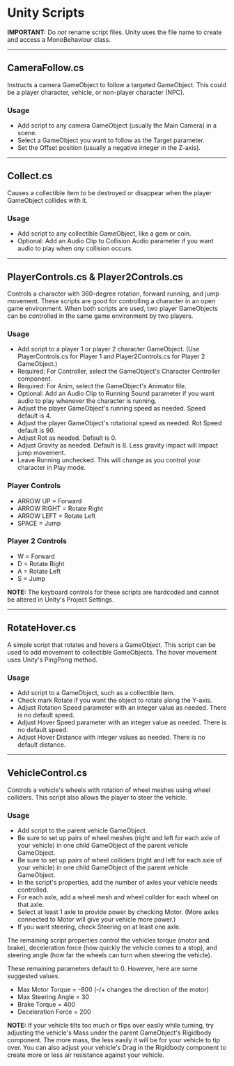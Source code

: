 # Unity Scripts

**IMPORTANT:** Do *not* rename script files. Unity uses the file name to create and access a MonoBehaviour class.

---------------

## CameraFollow.cs
Instructs a camera GameObject to follow a targeted GameObject. This could be a player character, vehicle, or non-player character (NPC).

### Usage
- Add script to any camera GameObject (usually the Main Camera) in a scene.
- Select a GameObject you want to follow as the Target parameter.
- Set the Offset position (usually a negative integer in the Z-axis).

---------------

## Collect.cs
Causes a collectible item to be destroyed or disappear when the player GameObject collides with it.

### Usage
- Add script to any collectible GameObject, like a gem or coin.
- Optional: Add an Audio Clip to Collision Audio parameter if you want audio to play when *any* collision occurs.

---------------

## PlayerControls.cs & Player2Controls.cs
Controls a character with 360-degree rotation, forward running, and jump movement. These scripts are good for controlling a character in an open game environment. When both scripts are used, two player GameObjects can be controlled in the same game environment by two players.

### Usage
- Add script to a player 1 or player 2 character GameObject. (Use PlayerControls.cs for Player 1 and Player2Controls.cs for Player 2 GameObject.)
- Required: For Controller, select the GameObject's Character Controller component.
- Required: For Anim, select the GameObject's Animator file.
- Optional: Add an Audio Clip to Running Sound parameter if you want audio to play whenever the character is running.
- Adjust the player GameObject's running speed as needed. Speed default is 4.
- Adjust the player GameObject's rotational speed as needed. Rot Speed default is 90.
- Adjust Rot as needed. Default is 0.
- Adjust Gravity as needed. Default is 8. Less gravity impact will impact jump movement.
- Leave Running unchecked. This will change as you control your character in Play mode.

### Player Controls
- ARROW UP = Forward
- ARROW RIGHT = Rotate Right
- ARROW LEFT = Rotate Left
- SPACE = Jump

### Player 2 Controls
- W = Forward
- D = Rotate Right
- A = Rotate Left
- S = Jump

**NOTE:** The keyboard controls for these scripts are hardcoded and cannot be altered in Unity's Project Settings.

---------------

## RotateHover.cs
A simple script that rotates and hovers a GameObject. This script can be used to add movement to collectible GameObjects. The hover movement uses Unity's PingPong method.

### Usage
- Add script to a GameObject, such as a collectible item.
- Check mark Rotate if you want the object to rotate along the Y-axis.
- Adjust Rotation Speed parameter with an integer value as needed. There is no default speed.
- Adjust Hover Speed parameter with an integer value as needed. There is no default speed.
- Adjust Hover Distance with integer values as needed. There is no default distance.

---------------

## VehicleControl.cs
Controls a vehicle's wheels with rotation of wheel meshes using wheel colliders. This script also allows the player to steer the vehicle.

### Usage
- Add script to the parent vehicle GameObject.
- Be sure to set up pairs of wheel meshes (right and left for each axle of your vehicle) in one child GameObject of the parent vehicle GameObject.
- Be sure to set up pairs of wheel colliders (right and left for each axle of your vehicle) in one child GameObject of the parent vehicle GameObject.
- In the script's properties, add the number of axles your vehicle needs controlled.
- For each axle, add a wheel mesh and wheel collder for each wheel on that axle.
- Select at least 1 axle to provide power by checking Motor. (More axles connected to Motor will give your vehicle more power.)
- If you want steering, check Steering on at least one axle.

The remaining script properties control the vehicles torque (motor and brake), deceleration force (how quickly the vehicle comes to a stop), and steering angle (how far the wheels can turn when steering the vehicle).

These remaining parameters default to 0. However, here are some suggested values.

- Max Motor Torque = -800 (-/+ changes the direction of the motor)
- Max Steering Angle = 30
- Brake Torque = 400
- Deceleration Force = 200

**NOTE:** If your vehicle tilts too much or flips over easily while turning, try adjusting the vehicle's Mass under the parent GameObject's Rigidbody component. The more mass, the less easily it will be for your vehicle to tip over. You can also adjust your vehicle's Drag in the Rigidbody component to create more or less air resistance against your vehicle.